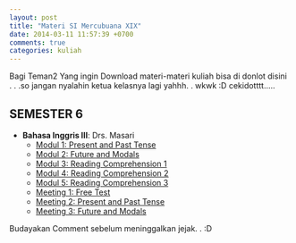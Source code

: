 ```yaml
---
layout: post
title: "Materi SI Mercubuana XIX"
date: 2014-03-11 11:57:39 +0700
comments: true
categories: kuliah
---
```


Bagi Teman2 Yang ingin Download materi-materi kuliah bisa di donlot disini . . .so jangan nyalahin ketua kelasnya lagi yahhh. . wkwk :D cekidotttt.....

SEMESTER 6
---------------
- **Bahasa Inggris III**: Drs. Masari
	+ [Modul 1: Present and Past Tense](https://github.com/feldy/materi-kampus/blob/master/semester-6/bahasa-inggris/Modul%201%20Present%20and%20Past%20Tense.doc?raw=true)
	+ [Modul 2: Future and Modals](https://github.com/feldy/materi-kampus/blob/master/semester-6/bahasa-inggris/Modul%202.%20Future%20and%20Modals.doc?raw=true)
	+ [Modul 3: Reading Comprehension 1](https://github.com/feldy/materi-kampus/blob/master/semester-6/bahasa-inggris/Modul%203.%20Reading%20Comprehension%201.doc?raw=true)
	+ [Modul 4: Reading Comprehension 2](https://github.com/feldy/materi-kampus/blob/master/semester-6/bahasa-inggris/Modul%203.%20Reading%20Comprehension%201.doc?raw=true)
	+ [Modul 5: Reading Comprehension 3](https://github.com/feldy/materi-kampus/blob/master/semester-6/bahasa-inggris/Modul%205.%20Reading%20Comprehension%203.doc?raw=true)
	+ [Meeting 1: Free Test](https://github.com/feldy/materi-kampus/blob/master/semester-6/bahasa-inggris/MEETING%201.%20Free%20Test.docx?raw=true)
	+ [Meeting 2: Present and Past Tense](https://github.com/feldy/materi-kampus/blob/master/semester-6/bahasa-inggris/MEETING%202.%20Present%20%26%20Past%20Tense.docx?raw=true)
	+ [Meeting 3: Future and Modals](https://github.com/feldy/materi-kampus/blob/master/semester-6/bahasa-inggris/MEETING%203.%20%20Future%20Tense%20%26%20Modals.docx?raw=true)

Budayakan Comment sebelum meninggalkan jejak. . :D